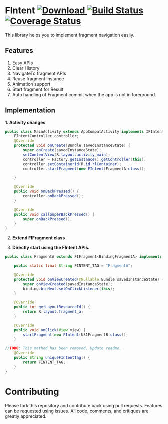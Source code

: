FIntent [ ![Download](https://api.bintray.com/packages/suyambu/android/in.ponshere.fintent/images/download.svg) ](https://bintray.com/suyambu/android/in.ponshere.fintent/_latestVersion) [![Build Status](https://travis-ci.org/suyambu/FIntent.svg?branch=master)](https://travis-ci.org/suyambu/FIntent) [![Coverage Status](https://coveralls.io/repos/github/suyambu/FIntent/badge.svg?branch=master)](https://coveralls.io/github/suyambu/FIntent?branch=master)
===================
This library helps you to implement fragment navigation easily.

Features
--------

 1. Easy APIs
 2. Clear History
 3. NavigateTo fragment APIs
 4. Reuse fragment instance
 5. Animation support
 6. Start fragment for Result
 7. Auto handling of Fragment commit when the app is not in foreground.
 
 
Implementation
--------

**1. Activity changes**
```java
public class MainActivity extends AppCompatActivity implements IFIntentActivity {
    FIntentController controller;
    @Override
    protected void onCreate(Bundle savedInstanceState) {
        super.onCreate(savedInstanceState);
        setContentView(R.layout.activity_main);
        controller = Factory.getInstance().getController(this);
        controller.setContainerId(R.id.rlContainer);
        controller.startFragment(new FIntent(FragmentA.class));

    }

    @Override
    public void onBackPressed() {
        controller.onBackPressed();
    }

    @Override
    public void callSuperBackPressed() {
        super.onBackPressed();
    }
}
```

2. **Extend FIFragment class**

3. **Directly start using the FIntent APIs.**
```java
public class FragmentA extends FIFragment<BindingFragmentA> implements View.OnClickListener{

    public static final String FINTENT_TAG = "FragmentA";

    @Override
    protected void onViewCreated(@Nullable Bundle savedInstanceState) {
        super.onViewCreated(savedInstanceState);
        binding.btnNext.setOnClickListener(this);
    }

    @Override
    public int getLayoutResourceId() {
        return R.layout.fragment_a;
    }

    @Override
    public void onClick(View view) {
        startFragment(new FIntent(US1FragmentB.class));
    }

//TODO: This method has been removed. Update readme.
    @Override
    public String uniqueFIntentTag() {
        return FINTENT_TAG;
    }
}
```

Contributing
=============
Please fork this repository and contribute back using pull requests. Features can be requested using issues. All code, comments, and critiques are greatly appreciated.